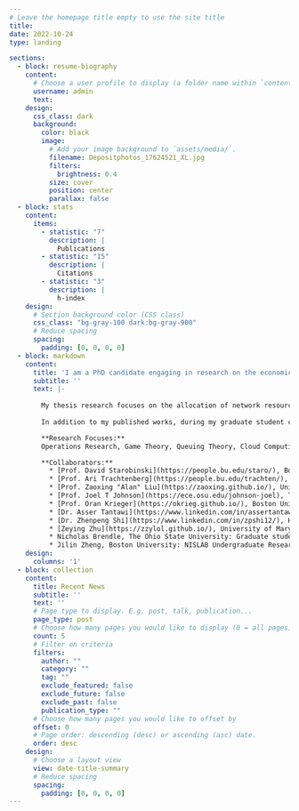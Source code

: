 ```yaml
---
# Leave the homepage title empty to use the site title
title:
date: 2022-10-24
type: landing

sections:
  - block: resume-biography
    content:
      # Choose a user profile to display (a folder name within `content/authors/`)
      username: admin
      text:
    design:
      css_class: dark
      background:
        color: black
        image:
          # Add your image background to `assets/media/`.
          filename: Depositphotos_17624521_XL.jpg
          filters:
            brightness: 0.4
          size: cover
          position: center
          parallax: false
  - block: stats
    content:
      items:
        - statistic: "7"
          description: |
            Publications
        - statistic: "15"
          description: |
            Citations
        - statistic: "3"
          description: |
            h-index
    design:
      # Section background color (CSS class)
      css_class: "bg-gray-100 dark:bg-gray-900"
      # Reduce spacing
      spacing:
        padding: [0, 0, 0, 0]
  - block: markdown
    content:
      title: 'I am a PhD candidate engaging in research on the economics of cloud computing and cognitive radio networks'
      subtitle: ''
      text: |-
        
        My thesis research focuses on the allocation of network resources, particularly the economic impact of user agent behavior in dynamic enviornments on priority assignment and scheduling of jobs. My interest in these areas in general, and the economics of communications systems in specific, stems from a desire to leverage resource sharing to improve access to communications networks for all. This especially holds in the internet space, where wireless connectivity is an essential pillar for expansion of high speed internet services.
        
        In addition to my published works, during my graduate student career I have been involved with Boston University’s Student Association of Graduate Engineers (SAGE) in various executive board roles, have served on a graduate student advisory committee providing feedback for graduate student focused University initiatives and proposed policy update to the Associate Provost for Graduate Affairs, and served on the organizing committee for the 10th BU CISE Graduate Student Workshop.

        **Research Focuses:** 
        Operations Research, Game Theory, Queuing Theory, Cloud Computing, and Network Security.

        **Collaborators:** 
          * [Prof. David Starobinski](https://people.bu.edu/staro/), Boston University: Thesis advisor, NISLAB co-Principal Investigator  
          * [Prof. Ari Trachtenberg](https://people.bu.edu/trachten/), Boston University: NISLAB co-Principal Investigator  
          * [Prof. Zaoxing "Alan" Liu](https://zaoxing.github.io/), University of Maryland: Computer Science professor, researcher in large-scale networked systems and security   
          * [Prof. Joel T Johnson](https://ece.osu.edu/johnson-joel), The Ohio State University: ElectroScience Labratory affilaite, researcher in remote sensing and microwave radiometry  
          * [Prof. Oran Krieger](https://okrieg.github.io/), Boston University and Mass Open Cloud Alliance: researcher focused on open cloud technologies, provided oversight to Bare Metal Marketplace project I co-mentored   
          * [Dr. Asser Tantawi](https://www.linkedin.com/in/assertantawi/), IBM Research: researcher in cloud computing technology, supervisor during summer internship  
          * [Dr. Zhenpeng Shi](https://www.linkedin.com/in/zpshi12/), Huawei: BU NISLAB Alum and collaborator on shared buy-in economics  
          * [Zeying Zhu](https://zzylol.github.io/), University of Maryland: PhD Candidate supervised by Prof. Liu, research focused on performance and security improvements to monitoring tools such as Prometheus   
          * Nicholas Brendle, The Ohio State University: Graduate student supervised by Prof. Johnson  
          * Jilin Zheng, Boston University: NISLAB Undergraduate Research Assistant, working on problems related to scaling in Kubernetes   
    design:
      columns: '1'
  - block: collection
    content:
      title: Recent News
      subtitle: ''
      text: ''
      # Page type to display. E.g. post, talk, publication...
      page_type: post
      # Choose how many pages you would like to display (0 = all pages)
      count: 5
      # Filter on criteria
      filters:
        author: ""
        category: ""
        tag: ""
        exclude_featured: false
        exclude_future: false
        exclude_past: false
        publication_type: ""
      # Choose how many pages you would like to offset by
      offset: 0
      # Page order: descending (desc) or ascending (asc) date.
      order: desc
    design:
      # Choose a layout view
      view: date-title-summary
      # Reduce spacing
      spacing:
        padding: [0, 0, 0, 0]
---
```

